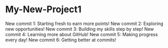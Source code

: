 # My-New-Project1
New commit 1: Starting fresh to earn more points!
New commit 2: Exploring new opportunities!
New commit 3: Building my skills step by step!
New commit 4: Learning more about GitHub!
New commit 5: Making progress every day!
New commit 6: Getting better at commits!
